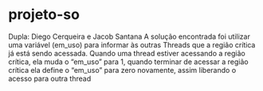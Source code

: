 # projeto-so
Dupla: Diego Cerqueira e Jacob Santana
A solução encontrada foi utilizar uma variável (em_uso) para  informar às outras Threads que a região crítica já está sendo acessada.
Quando uma thread estiver acessando a região crítica, ela muda o “em_uso” para 1, quando terminar de acessar a região crítica ela define o “em_uso” para zero novamente, assim liberando o acesso para outra thread
